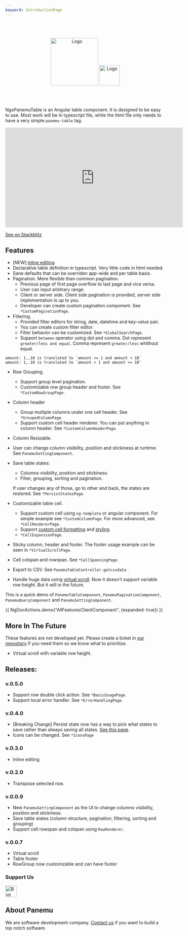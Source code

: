 ```yaml
---
keyword: IntroductionPage
---
```

<br>
<br>
<br>
<div align="center" class="flex flex-col">
    <img src="assets/ngx-panemu-table_logo.png" alt="Logo" style="height: 150px">
    <img src="assets/ngx-panemu-table_text.png" alt="Logo" style="height: 64px">
</div>

<br>
<br>
<br>

NgxPanemuTable is an Angular table component. It is designed to be easy to use. Most work will be in typescript file, while
the html file only needs to have a very simple `panemu-table` tag.


<iframe
  width="560px"
  height="315px"
  src="https://www.youtube.com/embed/Qs4VbpteiRk"
  title="NgxPanemuTable demo"
  frameborder="0"
  allow="accelerometer; autoplay; clipboard-write; encrypted-media; gyroscope; picture-in-picture; web-share"
  referrerpolicy="strict-origin-when-cross-origin"
  allowfullscreen>
</iframe>

[See on Stackblitz](https://stackblitz.com/edit/stackblitz-starters-krause?file=src%2Fmain.ts)

## Features

- [NEW] [inline editing](../usages/inline-editing).
- Declarative table definition in typescript. Very little code in html needed.
- Sane defaults that can be overriden app-wide and per table basis.
- Pagination. More flexible than common pagination.
    - Previous page of first page overflow to last page and vice versa.
    - User can input arbitrary range.
    - Client or server side. Client side pagination is provided, server side implementation is up to you.
    - Developer can create custom pagination component. See `*CustomPaginationPage`.
- Filtering.
    - Provided filter editors for string, date, datetime and key-value pair.
    - You can create custom filter editor.
    - Filter behavior can be customized. See `*GlobalSearchPage`.
    - Support `between` operator using dot and comma. Dot represent `greater/less and equal`. Comma represent `greater/less` whithout equal.

```
amount: 1.,10 is translated to `amount >= 1 and amount < 10`
amount: 1,.10 is translated to `amount > 1 and amount <= 10`
```

- Row Grouping.
   - Support group level pagination.
   - Customizable row group header and footer. See `*CustomRowGroupPage`.
- Column header
  - Group multiple columns under one cell header. See `*GroupedColumnPage`.
  - Support custom cell header renderer. You can put anything in column header. See `*CustomColumnHeaderPage`.
- Column Resizable.
- User can change column visibility, position and stickiness at runtime. See `PanemuSettingComponent`.
- Save table states:
  - Columns visibility, position and stickiness.
  - Filter, grouping, sorting and pagination.
  
  If user changes any of those, go to other and back, the states are restored. See `*PersistStatesPage`.
- Customizable table cell.
  - Support custom cell using `ng-template` or angular component. For simple example see `*CustomColumnPage`.
For more advanced, see `*CellRendererPage`.
  - Support [custom cell formatting](api/type-aliases/panemu/CellFormatter) and [styling](usages/dynamic-styling).
  - `*CellExpansionPage`. 
- Sticky column, header and footer. The footer usage example can be seen in `*VirtualScrollPage`.
- Cell colspan and rowspan. See `*CellSpanningPage`.
- Export to CSV. See `PanemuTableController.getcsvdata` .
- Handle huge data using [virtual scroll](usages/virtual-scroll). Now it doesn't support variable row height. But it will in the future.

This is a quick demo of `PanemuTableComponent`, `PanemuPaginationComponent`, `PanemuQueryComponent` and `PanemuSettingComponent`.

{{ NgDocActions.demo("AllFeaturesClientComponent", {expanded: true}) }}

## More In The Future

These features are not developed yet. Please create a ticket in [our repository](https://github.com/panemu/ngx-panemu-table) if you need them so we know what to prioritize.

- Virtual scroll with variable row height.

## Releases:

### v.0.5.0

* Support row double click action. See `*BasicUsagePage`.
* Support local error handler. See `*ErrorHandlingPage`.

### v.0.4.0

* [Breaking Change] Persist state now has a way to pick what states to save rather than always saving all states.
[See this page](usages/persist-states).
* Icons can be changed. See `*IconsPage`

### v.0.3.0

* Inline editing

### v.0.2.0

* Transpose selected row.

### v.0.0.9

* New `PanemuSettingComponent` as the UI to change columns visibility, position and stickiness.
* Save table states (column structure, pagination, filtering, sorting and grouping)
* Support cell rowspan and colspan using `RowRenderer`.

### v.0.0.7

* Virtual scroll
* Table footer
* RowGroup now customizable and can have footer

### Support Us

<a href='https://ko-fi.com/s/60c660f1f0' target='_blank'><img height='36' style='border:0px;height:36px;' src='https://storage.ko-fi.com/cdn/kofi1.png?v=3' border='0' alt='Buy Me a Coffee at ko-fi.com' /></a>


## About Panemu

We are software development company. [Contact us](https://panemu.com) if you want to build a top notch software.